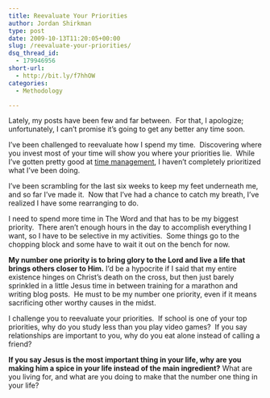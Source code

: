 ```yaml
---
title: Reevaluate Your Priorities
author: Jordan Shirkman
type: post
date: 2009-10-13T11:20:05+00:00
slug: /reevaluate-your-priorities/
dsq_thread_id:
  - 179946956
short-url:
  - http://bit.ly/f7hhOW
categories:
  - Methodology

---
```

Lately, my posts have been few and far between.  For that, I apologize; unfortunately, I can’t promise it’s going to get any better any time soon.

I’ve been challenged to reevaluate how I spend my time.  Discovering where you invest most of your time will show you where your priorities lie.  While I’ve gotten pretty good at [time management](http://jshirkman.wordpress.com/2009/08/12/time-management-tips-for-your-busy-life/), I haven’t completely prioritized what I’ve been doing.

I’ve been scrambling for the last six weeks to keep my feet underneath me, and so far I’ve made it.  Now that I’ve had a chance to catch my breath, I’ve realized I have some rearranging to do.

I need to spend more time in The Word and that has to be my biggest priority.  There aren’t enough hours in the day to accomplish everything I want, so I have to be selective in my activities.  Some things go to the chopping block and some have to wait it out on the bench for now.

**My number one priority is to bring glory to the Lord and live a life that brings others closer to Him.** I’d be a hypocrite if I said that my entire existence hinges on Christ’s death on the cross, but then just barely sprinkled in a little Jesus time in between training for a marathon and writing blog posts.  He must to be my number one priority, even if it means sacrificing other worthy causes in the midst.

I challenge you to reevaluate your priorities.  If school is one of your top priorities, why do you study less than you play video games?  If you say relationships are important to you, why do you eat alone instead of calling a friend?

**If you say Jesus is the most important thing in your life, why are you making him a spice in your life instead of the main ingredient?** What are you living for, and what are you doing to make that the number one thing in your life?
